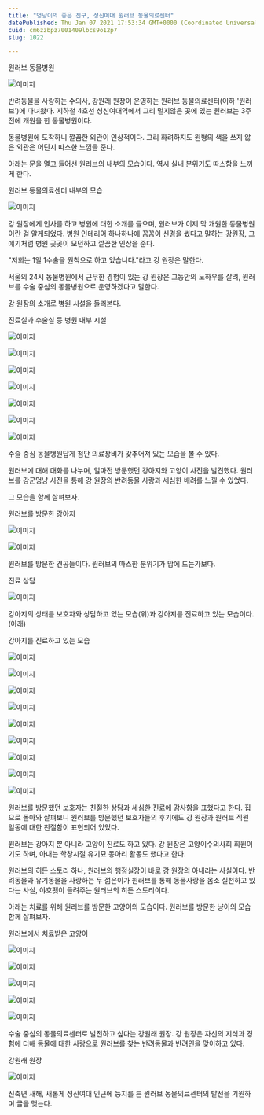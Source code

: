 ```yaml
---
title: "멍냥이의 좋은 친구, 성신여대 원러브 동물의료센터"
datePublished: Thu Jan 07 2021 17:53:34 GMT+0000 (Coordinated Universal Time)
cuid: cm6zzbpz7001409lbcs9o12p7
slug: 1022

---
```



원러브 동물병원

![이미지](https://cdn.hashnode.com/res/hashnode/image/upload/v1739247881403/0bc0d9a7-e053-405b-ad2a-755a1590c8ee.jpeg)

반려동물을 사랑하는 수의사, 강원래 원장이 운영하는 원러브 동물의료센터(이하 '원러브')에 다녀왔다. 지하철 4호선 성신여대역에서 그리 멀지않은 곳에 있는 원러브는 3주전에 개원을 한 동물병원이다.

동물병원에 도착하니 깔끔한 외관이 인상적이다. 그리 화려하지도 원형의 색을 쓰지 않은 외관은 어딘지 따스한 느낌을 준다.

아래는 문을 열고 들어선 원러브의 내부의 모습이다. 역시 실내 분위기도 따스함을 느끼게 한다.

원러브 동물의료센터 내부의 모습

![이미지](https://cdn.hashnode.com/res/hashnode/image/upload/v1739247884088/94cb653b-f982-4a84-a7fb-b1a568d66004.jpeg)

강 원장에게 인사를 하고 병원에 대한 소개를 들으며, 원러브가 이제 막 개원한 동물병원이란 걸 알게되었다. 병원 인테리어 하나하나에 꼼꼼이 신경을 썼다고 말하는 강원장, 그 얘기처럼 병원 곳곳이 모던하고 깔끔한 인상을 준다.

"저희는 1일 1수술을 원칙으로 하고 있습니다."라고 강 원장은 말한다.

서울의 24시 동물병원에서 근무한 경험이 있는 강 원장은 그동안의 노하우를 살려, 원러브를 수술 중심의 동물병원으로 운영하겠다고 말한다.

강 원장의 소개로 병원 시설을 둘러본다.

진료실과 수술실 등 병원 내부 시설

![이미지](https://cdn.hashnode.com/res/hashnode/image/upload/v1739247887092/8669d1e7-9196-40ca-8f22-01a3b4e8b9cb.jpeg)

![이미지](https://cdn.hashnode.com/res/hashnode/image/upload/v1739247889998/b3c1f1ab-f3cb-414b-bc6e-9b9b983632e9.jpeg)

![이미지](https://cdn.hashnode.com/res/hashnode/image/upload/v1739247892476/ec9002ec-9ac3-4e4d-a2ff-317de5963874.jpeg)

![이미지](https://cdn.hashnode.com/res/hashnode/image/upload/v1739247894882/7922f2e2-9687-4cea-ac84-c04d3f0672ad.jpeg)

![이미지](https://cdn.hashnode.com/res/hashnode/image/upload/v1739247897396/a9248b61-08f2-479c-bff4-08caed541123.jpeg)

![이미지](https://cdn.hashnode.com/res/hashnode/image/upload/v1739247899934/a4dd003c-ea8e-458b-b7fb-ba7fe41704ac.jpeg)

![이미지](https://cdn.hashnode.com/res/hashnode/image/upload/v1739247902405/d90ce540-a062-49bc-8e7e-3832e2893e9a.jpeg)

수술 중심 동물병원답게 첨단 의료장비가 갖추어져 있는 모습을 볼 수 있다.

원러브에 대해 대화를 나누며, 얼마전 방문했던 강아지와 고양이 사진을 발견했다. 원러브를 강군멍냥 사진을 통해 강 원장의 반려동물 사랑과 세심한 배려를 느낄 수 있었다.

그 모습을 함께 살펴보자.

원러브를 방문한 강아지

![이미지](https://cdn.hashnode.com/res/hashnode/image/upload/v1739247905056/0f652766-d18e-4110-b2bf-66a47778adc7.jpeg)

![이미지](https://cdn.hashnode.com/res/hashnode/image/upload/v1739247907680/cf337673-8202-48cb-baab-47eab14145a7.jpeg)

원러브를 방문한 견공들이다. 원러브의 따스한 분위기가 맘에 드는가보다.

진료 상담

![이미지](https://cdn.hashnode.com/res/hashnode/image/upload/v1739247910164/a8b7c503-0986-486d-904b-593cb2d6aecf.jpeg)

강아지의 상태를 보호자와 상담하고 있는 모습(위)과 강아지를 진료하고 있는 모습이다. (아래)

강아지를 진료하고 있는 모습

![이미지](https://cdn.hashnode.com/res/hashnode/image/upload/v1739247912764/1604bfd2-250b-4755-a494-99e856e2a80a.jpeg)

![이미지](https://cdn.hashnode.com/res/hashnode/image/upload/v1739247915530/628c3baf-5e25-42a0-87da-93fca901bbad.jpeg)

![이미지](https://cdn.hashnode.com/res/hashnode/image/upload/v1739247918012/7ec7d4e3-8ee2-4fc7-b490-56229a4c4691.jpeg)

![이미지](https://cdn.hashnode.com/res/hashnode/image/upload/v1739247920836/39cf72fe-40f6-4be5-a8cb-235162cc129e.jpeg)

![이미지](https://cdn.hashnode.com/res/hashnode/image/upload/v1739247923645/3567c29a-ab25-4ba2-8a1b-ddaa8d2ec396.jpeg)

![이미지](https://cdn.hashnode.com/res/hashnode/image/upload/v1739247926199/d894f022-37ec-4d4d-a3c5-42025a1819fb.jpeg)

![이미지](https://cdn.hashnode.com/res/hashnode/image/upload/v1739247929362/0c6112a2-60c1-4759-a0df-4fc6a4b5d045.jpeg)

![이미지](https://cdn.hashnode.com/res/hashnode/image/upload/v1739247931904/aadbbadc-380a-4e7d-94e8-c741928a6598.jpeg)

![이미지](https://cdn.hashnode.com/res/hashnode/image/upload/v1739247934900/6f33b86e-4399-4639-82eb-20582cafd360.jpeg)

원러브를 방문했던 보호자는 친절한 상담과 세심한 진료에 감사함을 표했다고 한다. 집으로 돌아와 살펴보니 원러브를 방문했던 보호자들의 후기에도 강 원장과 원러브 직원 일동에 대한 친절함이 표현되어 있었다.

원러브는 강아지 뿐 아니라 고양이 진료도 하고 있다. 강 원장은 고양이수의사회 회원이기도 하며, 아내는 학창시절 유기묘 동아리 활동도 했다고 한다.

원러브의 히든 스토리 하나, 원러브의 행정실장이 바로 강 원장의 아내라는 사실이다. 반려동물과 유기동물을 사랑하는 두 젊은이가 원러브를 통해 동물사랑을 몸소 실천하고 있다는 사실, 야호펫이 들려주는 원러브의 히든 스토리이다.

아래는 치료를 위해 원러브를 방문한 고양이의 모습이다. 원러브를 방문한 냥이의 모습 함께 살펴보자.

원러브에서 치료받은 고양이

![이미지](https://cdn.hashnode.com/res/hashnode/image/upload/v1739247937936/dcb0e00c-cdde-43dd-ad8d-f68f916542e7.jpeg)

![이미지](https://cdn.hashnode.com/res/hashnode/image/upload/v1739247940874/3c256a93-65c4-4912-9697-169e59ea68b7.jpeg)

![이미지](https://cdn.hashnode.com/res/hashnode/image/upload/v1739247943550/49f4194c-a994-4aa8-945e-4ef5701d6be8.jpeg)

![이미지](https://cdn.hashnode.com/res/hashnode/image/upload/v1739247945934/612c7484-b421-4337-abeb-4621b64b92d4.jpeg)

![이미지](https://cdn.hashnode.com/res/hashnode/image/upload/v1739247949210/2839778b-7b6e-4f6e-b7e7-036345871d6f.jpeg)

수술 중심의 동물의료센터로 발전하고 싶다는 강원래 원장. 강 원장은 자신의 지식과 경험에 더해 동물에 대한 사랑으로 원러브를 찾는 반려동물과 반려인을 맞이하고 있다.

강원래 원장

![이미지](https://cdn.hashnode.com/res/hashnode/image/upload/v1739247951764/7c2bac8d-248b-4fce-8a51-8d9eeb0bbe77.jpeg)

신축년 새해, 새롭게 성신여대 인근에 둥지를 튼 원러브 동물의료센터의 발전을 기원하며 글을 맺는다.